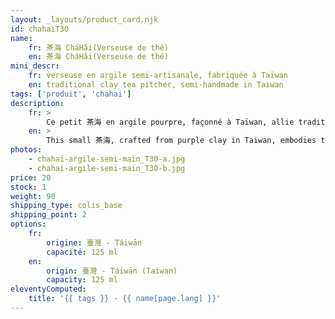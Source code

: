 ```yaml
---
layout: _layouts/product_card.njk
id: chahaiT30
name:
    fr: 茶海 CháHǎi(Verseuse de thé) 
    en: 茶海 CháHǎi(Verseuse de thé)
mini_descr:
    fr: verseuse en argile semi-artisanale, fabriquée à Taïwan
    en: traditional clay tea pitcher, semi-handmade in Taiwan
tags: ['produit', 'chahai']
description: 
    fr: >
        Ce petit 茶海 en argile pourpre, façonné à Taïwan, allie tradition et simplicité. Avec sa forme douce et accueillante, il accompagne naturellement vos moments de Gong Fu Cha, en rendant chaque infusion encore plus fluide et agréable.
    en: >
        This small 茶海, crafted from purple clay in Taiwan, embodies tradition and simplicity. Its gentle and welcoming shape naturally complements your Gong Fu Cha moments, making each infusion smoother and more enjoyable.
photos:
    - chahai-argile-semi-main_T30-a.jpg
    - chahai-argile-semi-main_T30-b.jpg
price: 20
stock: 1
weight: 90 
shipping_type: colis_base
shipping_point: 2
options:
    fr:
        origine: 臺灣 - Táiwān
        capacité: 125 ml
    en:
        origin: 臺灣 - Táiwān (Taiwan)
        capacity: 125 ml
eleventyComputed:
    title: '{{ tags }} - {{ name[page.lang] }}'
---
```

